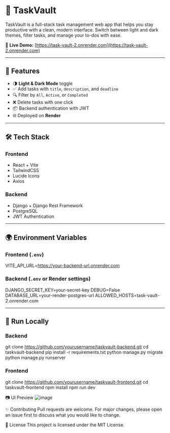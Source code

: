 # 📝 TaskVault
TaskVault is a full-stack task management web app that helps you stay productive with a clean, modern interface. Switch between light and dark themes, filter tasks, and manage your to-dos with ease.

🔗 **Live Demo:** [https://task-vault-2.onrender.com](https://task-vault-2.onrender.com)

---

## 🚀 Features
- 🌗 **Light & Dark Mode** toggle
- ✅ Add tasks with `title`, `description`, and `deadline`
- 🔍 Filter by `All`, `Active`, or `Completed`
- ❌ Delete tasks with one click
- 📦 Backend authentication with JWT
- 🌐 Deployed on **Render**

---

## 🛠️ Tech Stack

### Frontend
- React + Vite
- TailwindCSS
- Lucide Icons
- Axios

### Backend
- Django + Django Rest Framework
- PostgreSQL
- JWT Authentication

---

## 🌍 Environment Variables

### Frontend (`.env`)
VITE_API_URL=https://your-backend-url.onrender.com

### Backend (`.env` or Render settings)
DJANGO_SECRET_KEY=your-secret-key
DEBUG=False
DATABASE_URL=your-render-postgres-url
ALLOWED_HOSTS=task-vault-2.onrender.com

---

## 🧪 Run Locally

### Backend
git clone https://github.com/yourusername/taskvault-backend.git
cd taskvault-backend
pip install -r requirements.txt
python manage.py migrate
python manage.py runserver

### Frontend
git clone https://github.com/yourusername/taskvault-frontend.git
cd taskvault-frontend
npm install
npm run dev

📷 UI Preview
![image](https://github.com/user-attachments/assets/f97a58a8-f42d-4d51-8b0d-e1cee29cec50)


✨ Contributing
Pull requests are welcome. For major changes, please open an issue first to discuss what you would like to change.

📜 License
This project is licensed under the MIT License.
